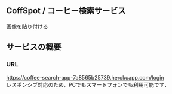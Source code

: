 ## CoffSpot / コーヒー検索サービス

画像を貼り付ける

## サービスの概要

### URL
https://coffee-search-app-7a8565b25739.herokuapp.com/login  
レスポンシブ対応のため，PCでもスマートフォンでも利用可能です．

#
